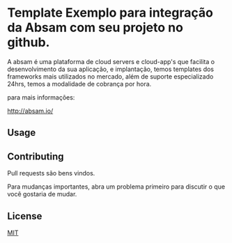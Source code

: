 # Template Exemplo para integração da Absam com seu projeto no github.

A absam é uma plataforma de cloud servers e cloud-app's que facilita o desenvolvimento da sua aplicação, e implantação, temos templates dos frameworks mais utilizados no mercado, além de suporte especializado 24hrs, temos a modalidade de cobrança por hora.

para mais informações:

http://absam.io/

## Usage


## Contributing
Pull requests são bens vindos.

Para mudanças importantes, abra um problema primeiro para discutir o que você gostaria de mudar.

## License
[MIT](https://choosealicense.com/licenses/mit/)